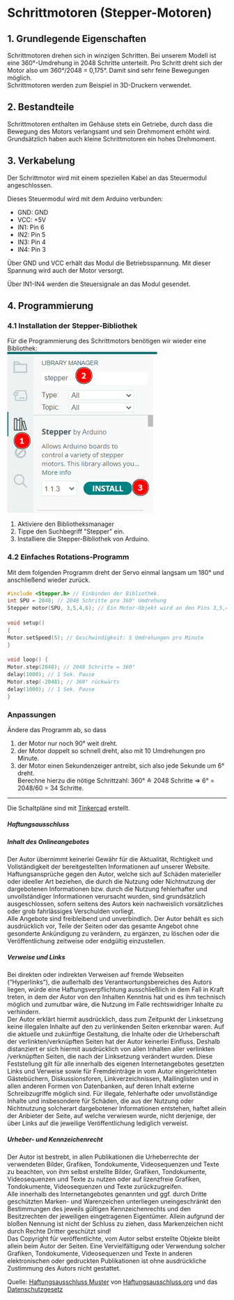 <link rel="stylesheet" href="https://hi2272.github.io/StyleMD.css">

# Schrittmotoren (Stepper-Motoren) 
## 1. Grundlegende Eigenschaften 
Schrittmotoren drehen sich in winzigen Schritten. Bei unserem Modell ist eine 360°-Umdrehung in 2048 Schritte unterteilt. Pro Schritt dreht sich der Motor also um 360°/2048 = 0,175°. Damit sind sehr feine Bewegungen möglich.  
Schrittmotoren werden zum Beispiel in 3D-Druckern verwendet.

## 2. Bestandteile

Schrittmotoren enthalten im Gehäuse stets ein Getriebe, durch dass die Bewegung des Motors verlangsamt und sein Drehmoment erhöht wird. Grundsätzlich haben auch kleine Schrittmotoren ein hohes Drehmoment.


## 3. Verkabelung

Der Schrittmotor wird mit einem speziellen Kabel an das Steuermodul angeschlossen. 

Dieses Steuermodul wird mit dem Arduino verbunden:
- GND: GND
- VCC: +5V
- IN1: Pin 6 
- IN2: Pin 5
- IN3: Pin 4
- IN4: Pin 3
  
Über GND und VCC erhält das Modul die Betriebsspannung. Mit dieser Spannung wird auch der Motor versorgt.

Über IN1-IN4 werden die Steuersignale an das Modul gesendet.  

## 4. Programmierung
### 4.1 Installation der Stepper-Bibliothek
Für die Programmierung des Schrittmotors benötigen wir wieder eine Bibliothek:  
![alt text](2025-02-05_21-57.png)
1. Aktiviere den Bibliotheksmanager
2. Tippe den Suchbegriff "Stepper" ein.
3. Installiere die Stepper-Bibliothek von Arduino.

### 4.2 Einfaches Rotations-Programm

Mit dem folgenden Programm dreht der Servo einmal langsam um 180° und anschließend wieder zurück.
```C++
#include <Stepper.h> // Einbinden der Bibliothek.
int SPU = 2048; // 2048 Schritte pro 360° Umdrehung
Stepper motor(SPU, 3,5,4,6); // Ein Motor-Objekt wird an den Pins 3,5,4 und 6 angeschlossen

void setup() 
{
Motor.setSpeed(5); // Geschwindigkeit: 5 Umdrehungen pro Minute
}

void loop() {
Motor.step(2048); // 2048 Schritte = 360°
delay(1000); // 1 Sek. Pause
Motor.step(-2048); // 360° rückwärts
delay(1000); // 1 Sek. Pause
}

```

### Anpassungen

Ändere das Programm ab, so dass
   1. der Motor nur noch 90° weit dreht.
   2. der Motor doppelt so schnell dreht, also mit 10 Umdrehungen pro Minute.
   3. der Motor einen Sekundenzeiger antreibt, sich also jede Sekunde um 6° dreht.   
   Berechne hierzu die nötige Schrittzahl: 360° ≙ 2048 Schritte ⇒ 6° = 2048/60 = 34 Schritte. 


---

<footer >

Die Schaltpläne sind mit <a href="https://www.tinkercad.com/dashboard">Tinkercad</a> erstellt.

<h5>Haftungsausschluss</h5>
  <h5>Inhalt des Onlineangebotes</h5>
  <p>Der Autor übernimmt keinerlei Gewähr für die Aktualität, Richtigkeit und Vollständigkeit der bereitgestellten Informationen auf unserer Website. Haftungsansprüche gegen den Autor, welche sich auf Schäden materieller oder ideeller Art beziehen, die durch die Nutzung oder Nichtnutzung der dargebotenen Informationen bzw. durch die Nutzung fehlerhafter und unvollständiger Informationen verursacht wurden, sind grundsätzlich ausgeschlossen, sofern seitens des Autors kein nachweislich vorsätzliches oder grob fahrlässiges Verschulden vorliegt.<br>
  Alle Angebote sind freibleibend und unverbindlich. Der Autor behält es sich ausdrücklich vor, Teile der Seiten oder das gesamte Angebot ohne gesonderte Ankündigung zu verändern, zu ergänzen, zu löschen oder die Veröffentlichung zeitweise oder endgültig einzustellen.</p>
  <h5>Verweise und Links</h5>
  <p>Bei direkten oder indirekten Verweisen auf fremde Webseiten (“Hyperlinks”), die außerhalb des Verantwortungsbereiches des Autors liegen, würde eine Haftungsverpflichtung ausschließlich in dem Fall in Kraft treten, in dem der Autor von den Inhalten Kenntnis hat und es ihm technisch möglich und zumutbar wäre, die Nutzung im Falle rechtswidriger Inhalte zu verhindern.<br>
  Der Autor erklärt hiermit ausdrücklich, dass zum Zeitpunkt der Linksetzung keine illegalen Inhalte auf den zu verlinkenden Seiten erkennbar waren. Auf die aktuelle und zukünftige Gestaltung, die Inhalte oder die Urheberschaft der verlinkten/verknüpften Seiten hat der Autor keinerlei Einfluss. Deshalb distanziert er sich hiermit ausdrücklich von allen Inhalten aller verlinkten /verknüpften Seiten, die nach der Linksetzung verändert wurden. Diese Feststellung gilt für alle innerhalb des eigenen Internetangebotes gesetzten Links und Verweise sowie für Fremdeinträge in vom Autor eingerichteten Gästebüchern, Diskussionsforen, Linkverzeichnissen, Mailinglisten und in allen anderen Formen von Datenbanken, auf deren Inhalt externe Schreibzugriffe möglich sind. Für illegale, fehlerhafte oder unvollständige Inhalte und insbesondere für Schäden, die aus der Nutzung oder Nichtnutzung solcherart dargebotener Informationen entstehen, haftet allein der Anbieter der Seite, auf welche verwiesen wurde, nicht derjenige, der über Links auf die jeweilige Veröffentlichung lediglich verweist.</p>
  <h5>Urheber- und Kennzeichenrecht</h5>
  <p>Der Autor ist bestrebt, in allen Publikationen die Urheberrechte der verwendeten Bilder, Grafiken, Tondokumente, Videosequenzen und Texte zu beachten, von ihm selbst erstellte Bilder, Grafiken, Tondokumente, Videosequenzen und Texte zu nutzen oder auf lizenzfreie Grafiken, Tondokumente, Videosequenzen und Texte zurückzugreifen.<br>
  Alle innerhalb des Internetangebotes genannten und ggf. durch Dritte geschützten Marken- und Warenzeichen unterliegen uneingeschränkt den Bestimmungen des jeweils gültigen Kennzeichenrechts und den Besitzrechten der jeweiligen eingetragenen Eigentümer. Allein aufgrund der bloßen Nennung ist nicht der Schluss zu ziehen, dass Markenzeichen nicht durch Rechte Dritter geschützt sind!<br>
  Das Copyright für veröffentlichte, vom Autor selbst erstellte Objekte bleibt allein beim Autor der Seiten. Eine Vervielfältigung oder Verwendung solcher Grafiken, Tondokumente, Videosequenzen und Texte in anderen elektronischen oder gedruckten Publikationen ist ohne ausdrückliche Zustimmung des Autors nicht gestattet.</p>

Quelle: <a href="http://www.haftungsausschluss-vorlage.de/">Haftungsausschluss Muster</a> von <a href="http://www.haftungsausschluss.org/">Haftungsausschluss.org</a> und das <a href="http://www.dsgvo-gesetz.de/">Datenschutzgesetz</a>

</footer>
